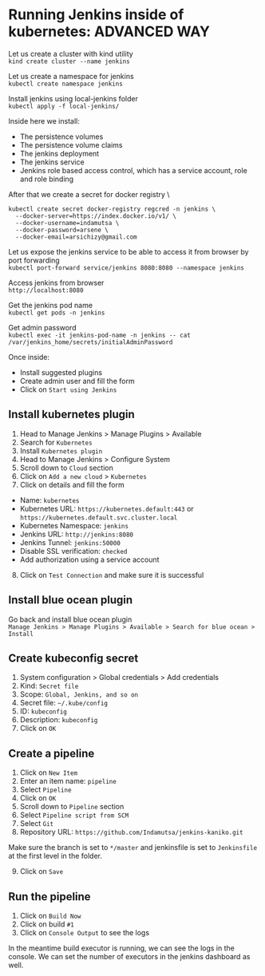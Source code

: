 # Running Jenkins inside of kubernetes: ADVANCED WAY

Let us create a cluster with kind utility \
`kind create cluster --name jenkins`

Let us create a namespace for jenkins \
`kubectl create namespace jenkins`

Install jenkins using local-jenkins folder \
`kubectl apply -f local-jenkins/`

Inside here we install:

- The persistence volumes
- The persistence volume claims
- The jenkins deployment
- The jenkins service
- Jenkins role based access control, which has a service account, role and role binding

After that we create a secret for docker registry \

```
kubectl create secret docker-registry regcred -n jenkins \
  --docker-server=https://index.docker.io/v1/ \
  --docker-username=indamutsa \
  --docker-password=arsene \
  --docker-email=arsichizy@gmail.com
```

Let us expose the jenkins service to be able to access it from browser by port forwarding \
`kubectl port-forward service/jenkins 8080:8080 --namespace jenkins`

Access jenkins from browser \
`http://localhost:8080`

Get the jenkins pod name \
`kubectl get pods -n jenkins`

Get admin password \
`kubectl exec -it jenkins-pod-name -n jenkins -- cat /var/jenkins_home/secrets/initialAdminPassword`

Once inside:

- Install suggested plugins
- Create admin user and fill the form
- Click on `Start using Jenkins`

## Install kubernetes plugin

1. Head to Manage Jenkins > Manage Plugins > Available
2. Search for `Kubernetes`
3. Install `Kubernetes plugin`
4. Head to Manage Jenkins > Configure System
5. Scroll down to `Cloud` section
6. Click on `Add a new cloud` > `Kubernetes`
7. Click on details and fill the form

- Name: `kubernetes`
- Kubernetes URL: `https://kubernetes.default:443` or `https://kubernetes.default.svc.cluster.local`
- Kubernetes Namespace: `jenkins`
- Jenkins URL: `http://jenkins:8080`
- Jenkins Tunnel: `jenkins:50000`
- Disable SSL verification: `checked`
- Add authorization using a service account

8. Click on `Test Connection` and make sure it is successful

## Install blue ocean plugin

Go back and install blue ocean plugin \
`Manage Jenkins > Manage Plugins > Available > Search for blue ocean > Install`

## Create kubeconfig secret

1. System configuration > Global credentials > Add credentials
2. Kind: `Secret file`
3. Scope: `Global, Jenkins, and so on`
4. Secret file: `~/.kube/config`
5. ID: `kubeconfig`
6. Description: `kubeconfig`
7. Click on `OK`

## Create a pipeline

1. Click on `New Item`
2. Enter an item name: `pipeline`
3. Select `Pipeline`
4. Click on `OK`
5. Scroll down to `Pipeline` section
6. Select `Pipeline script from SCM`
7. Select `Git`
8. Repository URL: `https://github.com/Indamutsa/jenkins-kaniko.git`

Make sure the branch is set to `*/master` and jenkinsfile is set to `Jenkinsfile` at the first level in the folder.

9. Click on `Save`

## Run the pipeline

1. Click on `Build Now`
2. Click on build `#1`
3. Click on `Console Output` to see the logs

In the meantime build executor is running, we can see the logs in the console. We can set the number of executors in the jenkins dashboard as well.
